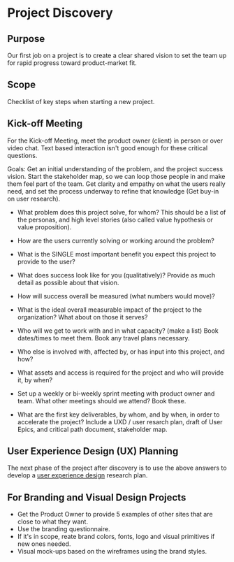 
# Project Discovery

## Purpose

Our first job on a project is to create a clear shared vision to set the team up for rapid progress toward product-market fit.

## Scope

Checklist of key steps when starting a new project.

## Kick-off Meeting
  
For the Kick-off Meeting, meet the product owner (client) in person or over video chat. Text based interaction isn't good enough for these critical questions.

Goals: Get an initial understanding of the problem, and the project success vision. Start the stakeholder map, so we can loop those people in and make them feel part of the team. Get clarity and empathy on what the users really need, and set the process underway to refine that knowledge (Get buy-in on user research).

  * What problem does this project solve, for whom? This should be a list of the personas, and high level stories (also called value hypothesis or value proposition).
  * How are the users currently solving or working around the problem?
  * What is the SINGLE most important benefit you expect this project to provide to the user?

  * What does success look like for you (qualitatively)? Provide as much detail as possible about that vision.
  * How will success overall be measured (what numbers would move)?
  * What is the ideal overall measurable impact of the project to the organization? What about on those it serves?

  * Who will we get to work with and in what capacity? (make a list) Book dates/times to meet them. Book any travel plans necessary.
  * Who else is involved with, affected by, or has input into this project, and how?

  * What assets and access is required for the project and who will provide it, by when?
  * Set up a weekly or bi-weekly sprint meeting with product owner and team. What other meetings should we attend? Book these.
  * What are the first key deliverables, by whom, and by when, in order to accelerate the project? Include a UXD / user resarch plan, draft of User Epics, and critical path document, stakeholder map.

## User Experience Design (UX) Planning

The next phase of the project after discovery is to use the above answers to develop a [user experience design](./USER_EXPERIENCE_DESIGN.md) research plan.

## For Branding and Visual Design Projects
  * Get the Product Owner to provide 5 examples of other sites that are close to what they want.
  * Use the branding questionnaire.
  * If it's in scope, reate brand colors, fonts, logo and visual primitives if new ones needed.
  * Visual mock-ups based on the wireframes using the brand styles.

